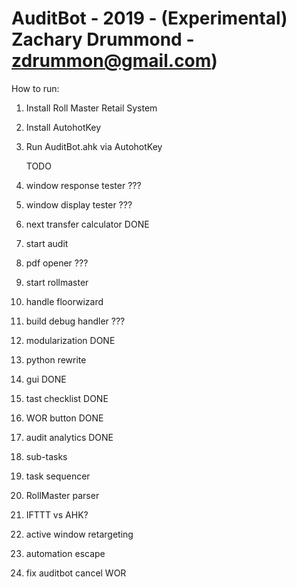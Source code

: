  AuditBot  - 2019 - (Experimental) 	 
 Zachary Drummond - zdrummon@gmail.com) 
========================================

How to run:
1. Install Roll Master Retail System
2. Install AutohotKey
3. Run AuditBot.ahk via AutohotKey 

	TODO
1. window response tester		???
2. window display tester		???
3. next transfer calculator	    DONE
4. start audit
5. pdf opener					???
6. start rollmaster
7. handle floorwizard
8. build debug handler			???
9. modularization				DONE
10. python rewrite
11. gui						    DONE
12. tast checklist				DONE
13. WOR button					DONE
14. audit analytics			    DONE
15. sub-tasks
16. task sequencer
17. RollMaster parser
18. IFTTT vs AHK?
19. active window retargeting
20. automation escape
21. fix auditbot cancel WOR